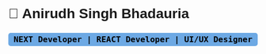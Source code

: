 <h1 style='font-family: Helvetica;'> 🌃 Anirudh Singh Bhadauria</h1>

<h3 style='background-color: #6DA9E4; border-radius:5px; color:black; padding: 0.25rem; text-align: center; font-weight: 800; font-family: monospace;'> NEXT Developer | REACT Developer | UI/UX Designer </h3>
